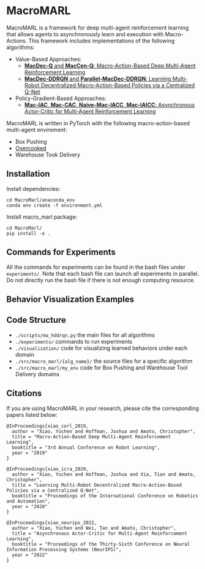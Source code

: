# MacroMARL

MacroMARL is a framework for deep multi-agent reinforcement learning that allows agents to asynchronously learn and execution with Macro-Actions. This framework includes implementations of the following algorithms:
- Value-Based Approaches:
  - [**MacDec-Q** and **MacCen-Q**: Macro-Action-Based Deep Multi-Agent Reinforcement Learning](https://arxiv.org/abs/2004.08646)
  - [**MacDec-DDRQN** and **Parallel-MacDec-DDRQN**: Learning Multi-Robot Decentralized Macro-Action-Based Policies via a Centralized Q-Net](https://arxiv.org/abs/1909.08776)
- Policy-Gradient-Based Approaches:
  - [**Mac-IAC**, **Mac-CAC**, **Naive-Mac-IACC**, **Mac-IAICC**: Asynchronous Actor-Critic for Multi-Agent Reinforcement Learning](https://arxiv.org/abs/2209.10113)
  
MacroMARL is written in PyTorch with the following macro-action-based multi-agent enviroment:
  - Box Pushing
  - [Overcooked](https://github.com/WeihaoTan/gym-macro-overcooked)
  - Warehouse Took Delivery

## Installation
Install dependencies:
```
cd MacroMarl/anaconda_env
conda env create -f environment.yml
```
Install macro_marl package:
```
cd MacroMarl/
pip install -e .
```

## Commands for Experiments
All the commands for experiments can be found in the bash files under `experiments/`. Note that each bash file can launch all experiments in parallel. Do not directly run the bash file if there is not enough computing resource.

## Behavior Visualization Examples

## Code Structure
- `./scripts/ma_hddrqn.py` the main files for all algorithms
- `./experiments/` commands to run experiments
- `./visualization/` code for visualizing learned behaviors under each domain 
- `./src/macro_marl/{alg_name}/` the source files for a specific algorithm
- `./src/macro_marl/my_env` code for Box Pushing and Warehouse Tool Delivery domains

## Citations
If you are using MacroMARL in your research, please cite the corresponding papers listed below:
```
@InProceedings{xiao_corl_2019,
  author = "Xiao, Yuchen and Hoffman, Joshua and Amato, Christopher",
  title = "Macro-Action-Based Deep Multi-Agent Reinforcement Learning",
  booktitle = "3rd Annual Conference on Robot Learning",
  year = "2019"
}
```
```
@InProceedings{xiao_icra_2020,
  author = "Xiao, Yuchen and Hoffman, Joshua and Xia, Tian and Amato, Christopher",
  title = "Learning Multi-Robot Decentralized Macro-Action-Based Policies via a Centralized Q-Net",
  booktitle = "Proceedings of the International Conference on Robotics and Automation",
  year = "2020"
}
```
```
@InProceedings{xiao_neurips_2022,
  author = "Xiao, Yuchen and Wei, Tan and Amato, Christopher",
  title = "Asynchronous Actor-Critic for Multi-Agent Reinforcement Learning",
  booktitle = "Proceedings of the Thirty-Sixth Conference on Neural Information Processing Systems (NeurIPS)",
  year = "2022"
}
```
